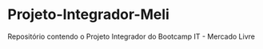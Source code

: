 # Projeto-Integrador-Meli

Repositório contendo o Projeto Integrador do Bootcamp IT - Mercado Livre
